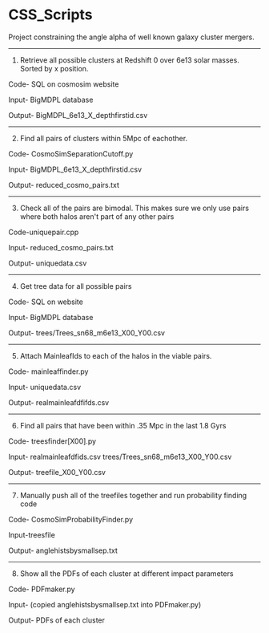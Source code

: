 # CSS_Scripts
Project constraining the angle alpha of well known galaxy cluster mergers.

-----------

1. Retrieve all possible clusters at Redshift 0 over 6e13 solar masses. Sorted by x position.

Code- SQL on cosmosim website

Input- BigMDPL database

Output- BigMDPL_6e13_X_depthfirstid.csv

-----------

2. Find all pairs of clusters within 5Mpc of eachother.

Code- CosmoSimSeparationCutoff.py

Input- BigMDPL_6e13_X_depthfirstid.csv

Output- reduced_cosmo_pairs.txt

-----------

3. Check all of the pairs are bimodal. This makes sure we only use pairs where both halos aren't part of any other pairs

Code-uniquepair.cpp

Input- reduced_cosmo_pairs.txt

Output- uniquedata.csv

----------

4. Get tree data for all possible pairs

Code- SQL on website

Input- BigMDPL database

Output- trees/Trees_sn68_m6e13_X00_Y00.csv

----------

5. Attach MainleafIds to each of the halos in the viable pairs.

Code- mainleaffinder.py

Input- uniquedata.csv

Output- realmainleafdfifds.csv

----------

6. Find all pairs that have been within .35 Mpc in the last 1.8 Gyrs

Code- treesfinder[X00].py

Input- realmainleafdfids.csv trees/Trees_sn68_m6e13_X00_Y00.csv

Output- treefile_X00_Y00.csv

----------

7. Manually push all of the treefiles together and run probability finding code

Code- CosmoSimProbabilityFinder.py

Input-treesfile

Output- anglehistsbysmallsep.txt

----------

8. Show all the PDFs of each cluster at different impact parameters

Code- PDFmaker.py

Input- (copied anglehistsbysmallsep.txt into PDFmaker.py)

Output- PDFs of each cluster

